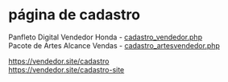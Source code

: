 # página de cadastro
Panfleto Digital Vendedor Honda - [cadastro_vendedor.php](https://github.com/zzjunior/vendedor.site-cadastro/blob/main/cadastro_vendedor.php) <br>
Pacote de Artes Alcance Vendas - [cadastro_artesvendedor.php](https://github.com/zzjunior/vendedor.site-cadastro/blob/main/cadastro_artesvendedor.php)

https://vendedor.site/cadastro <br>
https://vendedor.site/cadastro-site
